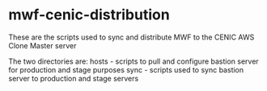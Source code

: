 mwf-cenic-distribution
======================

These are the scripts used to sync and distribute MWF to the CENIC AWS Clone Master server

The two directories are:
	hosts		- scripts to pull and configure bastion server for production and stage purposes
	sync		- scripts used to sync bastion server to production and stage servers
